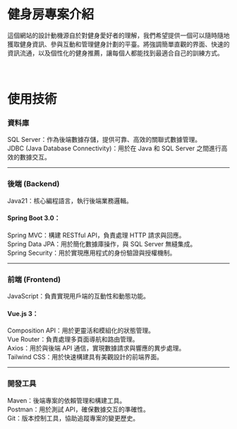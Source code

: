 <h1>健身房專案介紹</h1>
這個網站的設計動機源自於對健身愛好者的理解，我們希望提供一個可以隨時隨地獲取健身資訊、參與互動和管理健身計劃的平臺。將強調簡單直觀的界面、快速的資訊流通，以及個性化的健身推薦，讓每個人都能找到最適合自己的訓練方式。
<br><br><br>

<h1>使用技術</h1>
<h3>資料庫</h3>
SQL Server：作為後端數據存儲，提供可靠、高效的關聯式數據管理。
<br>
JDBC (Java Database Connectivity)：用於在 Java 和 SQL Server 之間進行高效的數據交互。
<hr>

<h3>後端 (Backend)</h3>
Java21：核心編程語言，執行後端業務邏輯。<br>
<h4>Spring Boot 3.0：<br></h4>
  Spring MVC：構建 RESTful API，負責處理 HTTP 請求與回應。<br>
  Spring Data JPA：用於簡化數據庫操作，與 SQL Server 無縫集成。<br>
  Spring Security：用於實現應用程式的身份驗證與授權機制。<br>

  <hr>


<h3>前端 (Frontend)</h3>
JavaScript：負責實現用戶端的互動性和動態功能。
<h4>Vue.js 3：</h4>
Composition API：用於更靈活和模組化的狀態管理。<br>
Vue Router：負責處理多頁面導航和路由管理。<br>
Axios：用於與後端 API 通信，實現數據請求與響應的異步處理。<br>
Tailwind CSS：用於快速構建具有美觀設計的前端界面。<br>

<hr>

<h3>開發工具</h3>
Maven：後端專案的依賴管理和構建工具。<br>
Postman：用於測試 API，確保數據交互的準確性。<br>
Git：版本控制工具，協助追蹤專案的變更歷史。<br>
  
 





